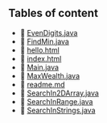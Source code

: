 ## Tables of content
- 🤣 [EvenDigits.java](./EvenDigits.java)
- 🤣 [FindMin.java](./FindMin.java)
- 🤣 [hello.html](./hello.html)
- 🤣 [index.html](./index.html)
- 🤣 [Main.java](./Main.java)
- 🤣 [MaxWealth.java](./MaxWealth.java)
- 🤣 [readme.md](./readme.md)
- 🤣 [SearchIn2DArray.java](./SearchIn2DArray.java)
- 🤣 [SearchInRange.java](./SearchInRange.java)
- 🤣 [SearchInStrings.java](./SearchInStrings.java)
